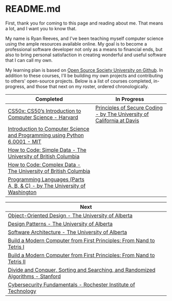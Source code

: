 # README.md
First, thank you for coming to this page and reading about me. That means a lot, and I want you to know that.

My name is Ryan Reeves, and I've been teaching myself computer science using the ample resources available online. My goal is to become a professional software developer not only as a means to financial ends, but also to bring personal satisfaction in creating wonderful and useful software that I can call my own.


My learning plan is based on [Open Source Society University on Github](https://github.com/ossu/computer-science). In addition to these courses, I'll be building my own projects and contributing to others' open-source projects. Below is a list of courses completed, in-progress, and those that next on my roster, ordered chronologically.

|Completed|In Progress|
|---------|-----------|
|[CS50x: CS50’s Introduction to Computer Science - Harvard](https://cs50.harvard.edu/x/2023/)|[Principles of Secure Coding - by The University of California at Davis](https://www.coursera.org/learn/secure-coding-principles)|
|[Introduction to Computer Science and Programming using Python 6.0001 - MIT](https://ocw.mit.edu/courses/6-0001-introduction-to-computer-science-and-programming-in-python-fall-2016/)|
|[How to Code: Simple Data - The University of British Columbia](https://www.edx.org/learn/coding/university-of-british-columbia-how-to-code-simple-data)|
|[How to Code: Complex Data - The University of British Columbia](https://www.edx.org/course/how-to-code-complex-data)|
|[Programming Languages (Parts A, B, & C) - by The University of Washington](https://www.coursera.org/learn/programming-languages-part-c)|

|Next|
|--------|
|[Object-Oriented Design - The University of Alberta](https://www.coursera.org/learn/object-oriented-design)|
|[Design Patterns - The University of Alberta](https://www.coursera.org/learn/design-patterns)|
|[Software Architecture - The University of Alberta](https://www.coursera.org/learn/software-architecture)|
|[Build a Modern Computer from First Principles: From Nand to Tetris I](https://www.coursera.org/learn/build-a-computer)|
|[Build a Modern Computer from First Principles: From Nand to Tetris II](https://www.coursera.org/learn/nand2tetris2)|
|[Divide and Conquer, Sorting and Searching, and Randomized Algorithms - Stanford](https://www.coursera.org/learn/algorithms-divide-conquer)|
|[Cybersecurity Fundamentals - Rochester Institute of Technology](https://www.edx.org/learn/cybersecurity/rochester-institute-of-technology-cybersecurity-fundamentals)|

